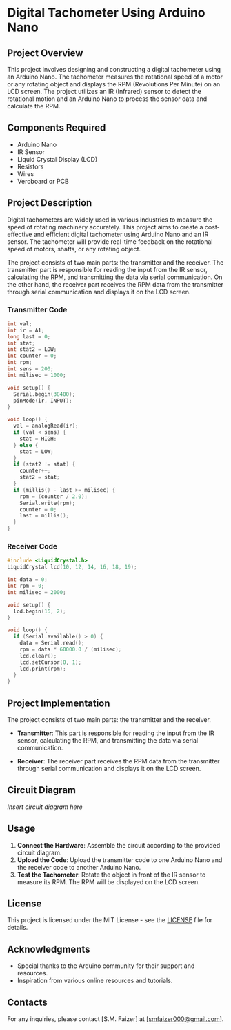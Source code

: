 
# Digital Tachometer Using Arduino Nano

## Project Overview

This project involves designing and constructing a digital tachometer using an Arduino Nano. The tachometer measures the rotational speed of a motor or any rotating object and displays the RPM (Revolutions Per Minute) on an LCD screen. The project utilizes an IR (Infrared) sensor to detect the rotational motion and an Arduino Nano to process the sensor data and calculate the RPM.

## Components Required

- Arduino Nano
- IR Sensor
- Liquid Crystal Display (LCD)
- Resistors
- Wires
- Veroboard or PCB

## Project Description

Digital tachometers are widely used in various industries to measure the speed of rotating machinery accurately. This project aims to create a cost-effective and efficient digital tachometer using Arduino Nano and an IR sensor. The tachometer will provide real-time feedback on the rotational speed of motors, shafts, or any rotating object.

The project consists of two main parts: the transmitter and the receiver. The transmitter part is responsible for reading the input from the IR sensor, calculating the RPM, and transmitting the data via serial communication. On the other hand, the receiver part receives the RPM data from the transmitter through serial communication and displays it on the LCD screen.

### Transmitter Code

```cpp
int val;
int ir = A1;
long last = 0;
int stat;
int stat2 = LOW;
int counter = 0;
int rpm;
int sens = 200;
int milisec = 1000;

void setup() {
  Serial.begin(38400);
  pinMode(ir, INPUT);
}

void loop() {
  val = analogRead(ir);
  if (val < sens) {
    stat = HIGH;
  } else {
    stat = LOW;
  }
  if (stat2 != stat) {
    counter++;
    stat2 = stat;
  }
  if (millis() - last >= milisec) {
    rpm = (counter / 2.0);
    Serial.write(rpm);
    counter = 0;
    last = millis();
  }
}
```

### Receiver Code

```cpp
#include <LiquidCrystal.h>
LiquidCrystal lcd(10, 12, 14, 16, 18, 19);

int data = 0;
int rpm = 0;
int milisec = 2000;

void setup() {
  lcd.begin(16, 2);
}

void loop() {
  if (Serial.available() > 0) {
    data = Serial.read();
    rpm = data * 60000.0 / (milisec);
    lcd.clear();
    lcd.setCursor(0, 1);
    lcd.print(rpm);
  }
}
```

## Project Implementation

The project consists of two main parts: the transmitter and the receiver.

- **Transmitter**: This part is responsible for reading the input from the IR sensor, calculating the RPM, and transmitting the data via serial communication.

- **Receiver**: The receiver part receives the RPM data from the transmitter through serial communication and displays it on the LCD screen.

## Circuit Diagram

*Insert circuit diagram here*

## Usage

1. **Connect the Hardware**: Assemble the circuit according to the provided circuit diagram.
2. **Upload the Code**: Upload the transmitter code to one Arduino Nano and the receiver code to another Arduino Nano.
3. **Test the Tachometer**: Rotate the object in front of the IR sensor to measure its RPM. The RPM will be displayed on the LCD screen.

## License

This project is licensed under the MIT License - see the [LICENSE](LICENSE) file for details.

## Acknowledgments

- Special thanks to the Arduino community for their support and resources.
- Inspiration from various online resources and tutorials.

## Contacts

For any inquiries, please contact [S.M. Faizer] at [smfaizer000@gmail.com].
```
